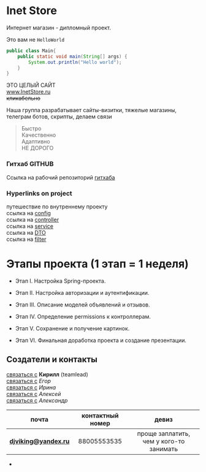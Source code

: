 # Inet Store  
Интернет магазин - дипломный проект.

[//]: # (![logo]&#40;https://самозанятые.рф/blog/wp-content/uploads/2020/03/kak_samozanyatomu_otkryt_internet_magazin.png&#41;)

Это вам не `HelloWorld`
```java
public class Main{
    public static void main(String[] args) {
        System.out.println("Hello world");
    }
}
```
 ЭТО ЦЕЛЫЙ САЙТ<br> 
www.InetStore.ru<br>
~~кликабельно~~

Наша группа разрабатывает сайты-визитки, тяжелые магазины, телеграм ботов, скрипты, делаем связи

>Быстро<br>
>Качественно<br>
>Адаптивно<br>
>НЕ ДОРОГО<br>



### Гитхаб GITHUB
Ссылка на рабочий репозиторий [гитхаба][1]

### Hyperlinks on project
путешествие по внутреннему проекту<br>
ссылка на [config](./src/main/java/ru/skypro/homework/config)<br>
ссылка на [controller](./src/main/java/ru/skypro/homework/controller)<br>
ссылка на [service](./src/main/java/ru/skypro/homework/service)<br>
ссылка на [DTO](./src/main/java/ru/skypro/homework/dto)<br>
ссылка на [filter](./src/main/java/ru/skypro/homework/filter)<br>
# Этапы проекта (1 этап = 1 неделя)
- Этап I. Настройка Spring-проекта.<br>
    
- Этап II. Настройка авторизации и аутентификации.
- Этап III. Описание моделей объявлений и отзывов.
- Этап IV. Определение permissions к контроллерам.
- Этап V. Сохранение и получение картинок.
- Этап VI. Финальная доработка проекта и создание презентации.

## Создатели и контакты
[связаться с](https://t.me/Djviking85) **Кирилл** (teamlead) <br/>
[связаться с](https://t.me/Djviking85) *Егор* <br/>
[связаться с](https://t.me/Djviking85) *Ирина* <br/>
[связаться с](https://t.me/Djviking85) *Алексей*  <br/>
[связаться с](https://t.me/Djviking85) *Александр* <br/>


|         почта          | контактный номер |                  девиз                  |
|:----------------------:|:----------------:|:---------------------------------------:|
| **djviking@yandex.ru** |   88005553535    | проще заплатить, чем у кого-то занимать |

- [1]: (https://github.com/kirillivanesko94/OnlineStore1)